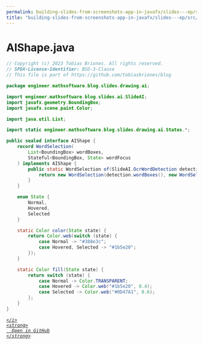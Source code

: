 ```yaml
---
permalink: building-slides-from-screenshots-app-in-javafx/slides---ep/src/main/java/engineer/mathsoftware/blog/slides/drawing/ai/AIShape.java.html
title: "building-slides-from-screenshots-app-in-javafx/slides---ep/src/main/java/engineer/mathsoftware/blog/slides/drawing/ai/AIShape.java"
---
```


# AIShape.java
```java
// Copyright (c) 2023 Tobias Briones. All rights reserved.
// SPDX-License-Identifier: BSD-3-Clause
// This file is part of https://github.com/tobiasbriones/blog

package engineer.mathsoftware.blog.slides.drawing.ai;

import engineer.mathsoftware.blog.slides.ai.SlideAI;
import javafx.geometry.BoundingBox;
import javafx.scene.paint.Color;

import java.util.List;

import static engineer.mathsoftware.blog.slides.drawing.ai.States.*;

public sealed interface AIShape {
    record WordSelection(
        List<BoundingBox> wordBoxes,
        Stateful<BoundingBox, State> wordFocus
    ) implements AIShape {
        public static WordSelection of(SlideAI.OcrWordDetection detection) {
            return new WordSelection(detection.wordBoxes(), new WordSelectionState());
        }
    }

    enum State {
        Normal,
        Hovered,
        Selected
    }

    static Color color(State state) {
        return Color.web(switch (state) {
            case Normal -> "#388e3c";
            case Hovered, Selected -> "#1b5e20";
        });
    }

    static Color fill(State state) {
        return switch (state) {
            case Normal -> Color.TRANSPARENT;
            case Hovered -> Color.web("#1b5e20", 0.4);
            case Selected -> Color.web("#0D47A1", 0.6);
        };
    }
}


```
<div class="social open-gh-btn my-4">
  <a class="btn btn-github" href="https://github.com/tobiasbriones/test-blog-deploy/tree/main/swe/dev/java/javafx/drawing/productivity/building-slides-from-screenshots-app-in-javafx/slides---ep/src/main/java/engineer/mathsoftware/blog/slides/drawing/ai/AIShape.java" target="_blank">
    <i class="fab fa-github">
      
    </i>
    <strong>
      Open in GitHub
    </strong>
  </a>
</div>